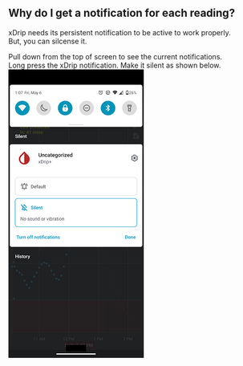 ## Why do I get a notification for each reading?  
  
xDrip needs its persistent notification to be active to work properly.  
But, you can silcense it.  

Pull down from the top of screen to see the current notifications.  
Long press the xDrip notification.  Make it silent as shown below.  
![](./images/SilentPersistent.png)  
